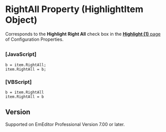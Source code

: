 # RightAll Property (HighlightItem Object)

Corresponds to the **Highlight**
**Right All** check box in the
[**Highlight (1)** page](../../dlg/properties/highlight1/index) of Configuration Properties.

## 

### \[JavaScript\]

```
b = item.RightAll;
item.RightAll = b;
```

### \[VBScript\]

```
b = item.RightAll
item.RightAll = b
```

## Version

Supported on EmEditor Professional Version 7.00 or later.
